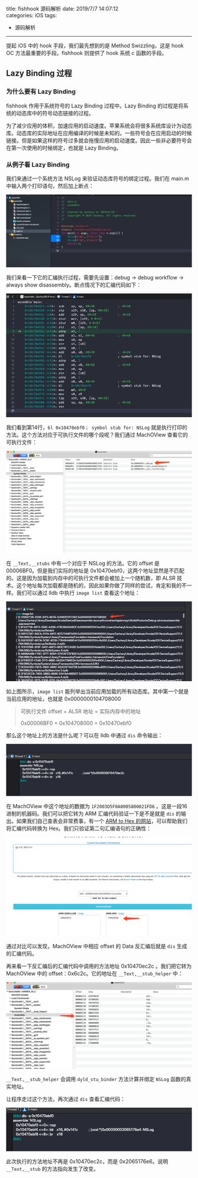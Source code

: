 title: fishhook 源码解析
date: 2019/7/7 14:07:12  
categories: iOS
tags: 

 - 源码解析
	
---

提起 iOS 中的 hook 手段，我们最先想到的是 Method Swizzling，这是 hook OC 方法最重要的手段。fishhook 则提供了 hook 系统 c 函数的手段。

<!--more-->

## Lazy Binding 过程

### 为什么要有 Lazy Binding

fishhook 作用于系统符号的 Lazy Binding 过程中。Lazy Binding 的过程是将系统的动态库中的符号动态链接的过程。

为了减少应用的体积，加速应用的启动速度。苹果系统会将很多系统库设计为动态库。动态库的实际地址在应用编译的时候是未知的。一些符号会在应用启动的时候链接。但是如果这样的符号过多就会拖慢应用的启动速度。因此一些非必要符号会在第一次使用的时候绑定，也就是 Lazy Binding。

### 从例子看 Lazy Binding

我们来通过一个系统方法 NSLog 来验证动态库符号的绑定过程。我们在 main.m 中输入两个打印语句，然后加上断点：

![](https://github.com/zhang759740844/MyImgs/blob/master/MyBlog/fishhook1.png?raw=true)

我们来看一下它的汇编执行过程，需要先设置：debug -> debug workflow -> always show disassembly。断点情况下的汇编代码如下：

![](https://github.com/zhang759740844/MyImgs/blob/master/MyBlog/fishhook2.png?raw=true)

我们看到第14行，`bl 0x10470ebf0； symbol stub for: NSLog` 就是执行打印的方法。这个方法对应于可执行文件的哪个段呢？我们通过 MachOView 查看它的可执行文件：

![](https://github.com/zhang759740844/MyImgs/blob/master/MyBlog/fishhook4.png?raw=true)

在 `__Text,__stubs` 中有一个对应于 NSLog 的方法。它的 offset 是 00006BF0。但是我们实际的地址是 0x10470ebf0，这两个地址显然是不匹配的。这是因为加载到内存中的可执行文件都会被加上一个随机数，即 ALSR 技术。这个地址每次加载都是随机的，因此如果你做了同样的尝试，肯定和我的不一样。我们可以通过 lldb 中执行 `image list` 查看这个地址：

![](https://github.com/zhang759740844/MyImgs/blob/master/MyBlog/fishhook5.png?raw=true)

如上图所示，`image list` 能列举出当前应用加载的所有动态库。其中第一个就是当前应用的地址，也就是 0x0000000104708000

>  可执行文件 offset + ALSR 地址 = 实际内存中的地址
>
> 0x00006BF0 + 0x104708000 = 0x10470ebf0

那么这个地址上的方法是什么呢？可以在 lldb 中通过 `dis` 命令输出：

![](https://github.com/zhang759740844/MyImgs/blob/master/MyBlog/fishhook3.png?raw=true) 

在 MachOView 中这个地址的数据为 `1F2003D5F0A0005800021FD6` 。这是一段16进制的机器码。我们可以把它转为 ARM 汇编代码验证一下是不是就是 `dis` 的输出。如果我们自己查表会非常费事，有一个 [ARM to Hex 的网站](http://armconverter.com/)，可以帮助我们将汇编代码转换为 Hex。我们只验证第二句汇编语句的正确性：

![](https://github.com/zhang759740844/MyImgs/blob/master/MyBlog/fishhook7.png?raw=true)

通过对比可以发现，MachOView 中相应 offset 的 Data 反汇编后就是 `dis` 生成的汇编代码。

再来看一下反汇编后的汇编代码中调用的方法地址 0x10470ec2c 。我们把它转为 MachOView 中的 offset：0x6c2c。它的地址在 `__Text,__stub_helper` 中：

![](https://github.com/zhang759740844/MyImgs/blob/master/MyBlog/fishhook8.png?raw=true)

`__Text,__stub_helper` 会调用 `dyld_stu_binder` 方法计算并绑定 `NSLog` 函数的真实地址。

让程序走过这个方法，再次通过 `dis` 查看汇编代码：

![](https://github.com/zhang759740844/MyImgs/blob/master/MyBlog/fishhook6.png?raw=true)

此次执行的方法地址不再是 0x10470ec2c，而是 0x2065176e6。说明 `__Text,__stub` 的方法指向发生了改变。

